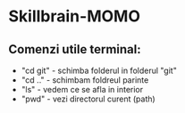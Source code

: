 # Skillbrain-MOMO 
## Comenzi utile terminal:
- "cd git" - schimba folderul in folderul "git"  
- "cd .." - schimbam foldreul parinte
- "ls" - vedem ce se afla in interior
- "pwd" - vezi directorul curent (path)
